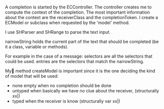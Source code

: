A completion is started by the ECController. The controller creates me to compute the context of the completion. The most important information about the context are the receiverClass and the completionToken. I create a ECModel or subclass when requested by the 'model' method.

I use SHParser and SHRange to parse the text input.

narrowString holds the current part of the text that should be completed (be it a class, variable or methods). 

For example in the case of a message: 
    selectors are all the selectors that could be used.
    entries are the selectors that match the narrowString.

My method createModel is important since it is the one deciding the kind of model that will be used: 
- none empty when no completion should be done
- untyped when basically we have no clue about the receiver, (structurally xx|)
- typed when the receiver is know (structurally var xx|)







